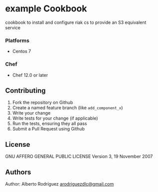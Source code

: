 # example Cookbook

cookbook to install and configure riak cs to provide an S3 equivalent service
### Platforms

- Centos 7

### Chef

- Chef 12.0 or later

## Contributing

1. Fork the repository on Github
2. Create a named feature branch (like `add_component_x`)
3. Write your change
4. Write tests for your change (if applicable)
5. Run the tests, ensuring they all pass
6. Submit a Pull Request using Github

## License
GNU AFFERO GENERAL PUBLIC LICENSE Version 3, 19 November 2007

## Authors
Author: Alberto Rodríguez <arodriguezdlc@gmail.com>
